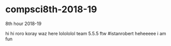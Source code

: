 # compsci8th-2018-19
8th hour 2018-19

hi
hi roro
koray waz here lolololol
team 5.5.5 ftw
#istanrobert
heheeeee
i am fun